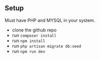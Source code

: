 ## Setup

Must have PHP and MYSQL in your system.

- clone the github repo
- run `composer install`
- run `npm install`
- run `php artisan migrate db:seed`
- run `npm run dev`
